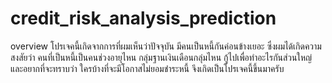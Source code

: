 # credit_risk_analysis_prediction
overview
    โปรเจคนี้เกิดจากการที่ผมเห็นว่าปัจจุบัน มีคนเป็นหนี้กันค่อนข้างเยอะ
ซึ่งผมได้เกิดความสงสัยว่า คนที่เป็นหนี้เป็นคนช่วงอายุไหน กลุ่มฐานเงินเดือนกลุ่มไหน
กู้ไปเพื่อทำอะไรกันส่วนใหญ่ และอยากที่จะทราบว่า ใครบ้างที่จะมีโอกาสไม่ยอมชำระหนี้
จึงเกิดเป็นโปรเจคนี้ขึ้นมาครับ

